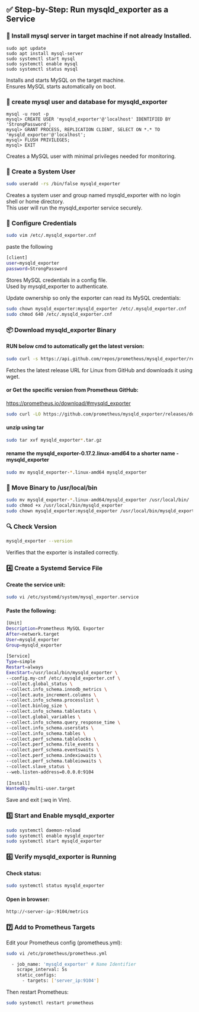 ## ✅ Step-by-Step: Run mysqld_exporter as a Service

### 🐬 Install mysql server in target machine if not already Installed.
```
sudo apt update
sudo apt install mysql-server
sudo systemctl start mysql
sudo systemctl enable mysql
sudo systemctl status mysql
```
Installs and starts MySQL on the target machine.  
Ensures MySQL starts automatically on boot.

### 📝 create mysql user and database for mysqld_exporter
```
mysql -u root -p
mysql> CREATE USER 'mysqld_exporter'@'localhost' IDENTIFIED BY 'StrongPassword';
mysql> GRANT PROCESS, REPLICATION CLIENT, SELECT ON *.* TO 'mysqld_exporter'@'localhost';
mysql> FLUSH PRIVILEGES;
mysql> EXIT
```
Creates a MySQL user with minimal privileges needed for monitoring.

### 👤 Create a System User
```sh
sudo useradd -rs /bin/false mysqld_exporter
```
Creates a system user and group named mysqld_exporter with no login shell or home directory.  
This user will run the mysqld_exporter service securely.
### 📝 Configure Credentials
```sh
sudo vim /etc/.mysqld_exporter.cnf
```
paste the following
```sh
[client]
user=mysqld_exporter
password=StrongPassword
```
Stores MySQL credentials in a config file.  
Used by mysqld_exporter to authenticate. 

Update ownership so only the exporter can read its MySQL credentials:
```sh
sudo chown mysqld_exporter:mysqld_exporter /etc/.mysqld_exporter.cnf
sudo chmod 640 /etc/.mysqld_exporter.cnf
```
### 📦 Download mysqld_exporter Binary
#### RUN below cmd to automatically get the latest version:
```sh
sudo curl -s https://api.github.com/repos/prometheus/mysqld_exporter/releases/latest | grep browser_download_url | grep linux-amd64 | cut -d '"' -f 4 | wget -qi -
```
Fetches the latest release URL for Linux from GitHub and downloads it using wget.
#### or Get the specific version from Prometheus GitHub:
https://prometheus.io/download/#mysqld_exporter
```sh
sudo curl -LO https://github.com/prometheus/mysqld_exporter/releases/download/v0.17.2/mysqld_exporter-0.17.2.linux-amd64.tar.gz
```

#### unzip using tar
```sh
sudo tar xvf mysqld_exporter*.tar.gz
```
#### rename the mysqld_exporter-0.17.2.linux-amd64 to a shorter name - mysqld_exporter
```sh
sudo mv mysqld_exporter-*.linux-amd64 mysqld_exporter
```

### 📂 Move Binary to /usr/local/bin
```sh
sudo mv mysqld_exporter-*.linux-amd64/mysqld_exporter /usr/local/bin/
sudo chmod +x /usr/local/bin/mysqld_exporter
sudo chown mysqld_exporter:mysqld_exporter /usr/local/bin/mysqld_exporter
```
### 🔍 Check Version
```sh
mysqld_exporter --version
```
Verifies that the exporter is installed correctly.


### 4️⃣ Create a Systemd Service File
#### Create the service unit:

```sh
sudo vi /etc/systemd/system/mysql_exporter.service
```
#### Paste the following:

```sh
[Unit]
Description=Prometheus MySQL Exporter
After=network.target
User=mysqld_exporter
Group=mysqld_exporter
 
[Service]
Type=simple
Restart=always
ExecStart=/usr/local/bin/mysqld_exporter \
--config.my-cnf /etc/.mysqld_exporter.cnf \
--collect.global_status \
--collect.info_schema.innodb_metrics \
--collect.auto_increment.columns \
--collect.info_schema.processlist \
--collect.binlog_size \
--collect.info_schema.tablestats \
--collect.global_variables \
--collect.info_schema.query_response_time \
--collect.info_schema.userstats \
--collect.info_schema.tables \
--collect.perf_schema.tablelocks \
--collect.perf_schema.file_events \
--collect.perf_schema.eventswaits \
--collect.perf_schema.indexiowaits \
--collect.perf_schema.tableiowaits \
--collect.slave_status \
--web.listen-address=0.0.0.0:9104
 
[Install]
WantedBy=multi-user.target
```
Save and exit (:wq in Vim).
### 5️⃣ Start and Enable mysqld_exporter
```sh
sudo systemctl daemon-reload
sudo systemctl enable mysqld_exporter
sudo systemctl start mysqld_exporter
```
### 6️⃣ Verify mysqld_exporter is Running
#### Check status:

```sh
sudo systemctl status mysqld_exporter
```

#### Open in browser:

```sh
http://<server-ip>:9104/metrics
```
### 7️⃣ Add to Prometheus Targets
Edit your Prometheus config (prometheus.yml):
```sh
sudo vi /etc/prometheus/prometheus.yml
```

```sh
  - job_name: 'mysqld_exporter' # Name Identifier
    scrape_interval: 5s
    static_configs:
      - targets: ['server_ip:9104']
```
Then restart Prometheus:

```sh
sudo systemctl restart prometheus
```
